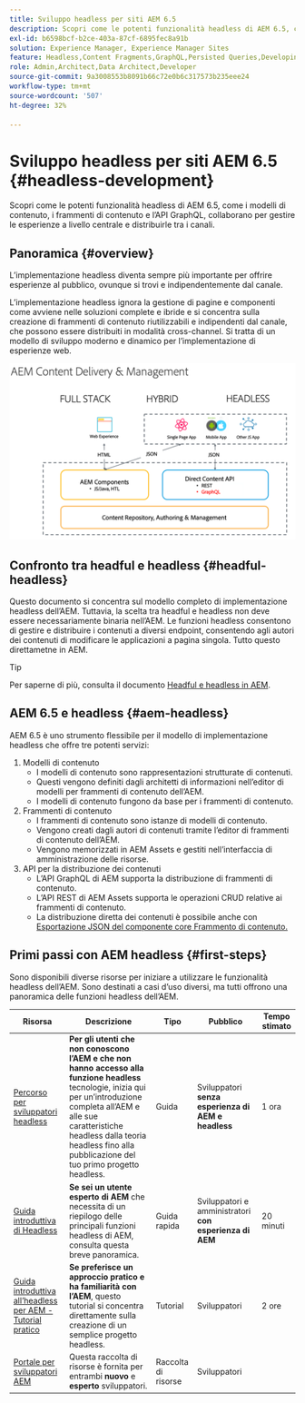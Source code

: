 ```yaml
---
title: Sviluppo headless per siti AEM 6.5
description: Scopri come le potenti funzionalità headless di AEM 6.5, come i modelli di contenuto, i frammenti di contenuto e l’API GraphQL, collaborano per gestire le esperienze a livello centrale e distribuirle tra i canali.
exl-id: b6598bcf-b2ce-403a-87cf-6895fec8a91b
solution: Experience Manager, Experience Manager Sites
feature: Headless,Content Fragments,GraphQL,Persisted Queries,Developing
role: Admin,Architect,Data Architect,Developer
source-git-commit: 9a3008553b8091b66c72e0b6c317573b235eee24
workflow-type: tm+mt
source-wordcount: '507'
ht-degree: 32%

---
```


# Sviluppo headless per siti AEM 6.5 {#headless-development}

Scopri come le potenti funzionalità headless di AEM 6.5, come i modelli di contenuto, i frammenti di contenuto e l’API GraphQL, collaborano per gestire le esperienze a livello centrale e distribuirle tra i canali.

## Panoramica {#overview}

L’implementazione headless diventa sempre più importante per offrire esperienze al pubblico, ovunque si trovi e indipendentemente dal canale.

L’implementazione headless ignora la gestione di pagine e componenti come avviene nelle soluzioni complete e ibride e si concentra sulla creazione di frammenti di contenuto riutilizzabili e indipendenti dal canale, che possono essere distribuiti in modalità cross-channel. Si tratta di un modello di sviluppo moderno e dinamico per l’implementazione di esperienze web.

![Modelli di implementazione di AEM](/help/sites-developing/headless/getting-started/assets/aem-implementation-models.png)

## Confronto tra headful e headless {#headful-headless}

Questo documento si concentra sul modello completo di implementazione headless dell’AEM. Tuttavia, la scelta tra headful e headless non deve essere necessariamente binaria nell’AEM. Le funzioni headless consentono di gestire e distribuire i contenuti a diversi endpoint, consentendo agli autori dei contenuti di modificare le applicazioni a pagina singola. Tutto questo direttametne in AEM.

>[!TIP]
>
>Per saperne di più, consulta il documento [Headful e headless in AEM](/help/sites-developing/headful-headless.md).

## AEM 6.5 e headless {#aem-headless}

AEM 6.5 è uno strumento flessibile per il modello di implementazione headless che offre tre potenti servizi:

1. Modelli di contenuto
   * I modelli di contenuto sono rappresentazioni strutturate di contenuti.
   * Questi vengono definiti dagli architetti di informazioni nell’editor di modelli per frammenti di contenuto dell’AEM.
   * I modelli di contenuto fungono da base per i frammenti di contenuto.
1. Frammenti di contenuto
   * I frammenti di contenuto sono istanze di modelli di contenuto.
   * Vengono creati dagli autori di contenuti tramite l’editor di frammenti di contenuto dell’AEM.
   * Vengono memorizzati in AEM Assets e gestiti nell’interfaccia di amministrazione delle risorse.
1. API per la distribuzione dei contenuti
   * L’API GraphQL di AEM supporta la distribuzione di frammenti di contenuto.
   * L’API REST di AEM Assets supporta le operazioni CRUD relative ai frammenti di contenuto.
   * La distribuzione diretta dei contenuti è possibile anche con [Esportazione JSON del componente core Frammento di contenuto.](https://experienceleague.adobe.com/docs/experience-manager-core-components/using/components/content-fragment-component.html?lang=it)

## Primi passi con AEM headless {#first-steps}

Sono disponibili diverse risorse per iniziare a utilizzare le funzionalità headless dell’AEM. Sono destinati a casi d’uso diversi, ma tutti offrono una panoramica delle funzioni headless dell’AEM.

| Risorsa | Descrizione | Tipo | Pubblico | Tempo stimato |
|---|---|---|---|---|
| [Percorso per sviluppatori headless](/help/journey-headless/developer/overview.md) | **Per gli utenti che non conoscono l’AEM e che non hanno accesso alla funzione headless** tecnologie, inizia qui per un’introduzione completa all’AEM e alle sue caratteristiche headless dalla teoria headless fino alla pubblicazione del tuo primo progetto headless. | Guida | Sviluppatori **senza esperienza di AEM e headless** | 1 ora |
| [Guida introduttiva di Headless](/help/sites-developing/headless/getting-started/introduction.md) | **Se sei un utente esperto di AEM** che necessita di un riepilogo delle principali funzioni headless di AEM, consulta questa breve panoramica. | Guida rapida | Sviluppatori e amministratori **con esperienza di AEM** | 20 minuti |
| [Guida introduttiva all’headless per AEM - Tutorial pratico](https://experienceleague.adobe.com/docs/experience-manager-learn/getting-started-with-aem-headless/graphql/multi-step/overview.html?lang=it) | **Se preferisce un approccio pratico e ha familiarità con l’AEM**, questo tutorial si concentra direttamente sulla creazione di un semplice progetto headless. | Tutorial | Sviluppatori | 2 ore |
| [Portale per sviluppatori AEM](https://experienceleague.adobe.com/landing/experience-manager/headless/developer.html?lang=it) | Questa raccolta di risorse è fornita per entrambi **nuovo** e **esperto** sviluppatori. | Raccolta di risorse | Sviluppatori | |

